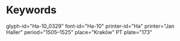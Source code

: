 # Keywords
glyph-id="Ha-10_0329"
font-id="Ha-10"
printer-id="Ha"
printer="Jan Haller"
period="1505–1525"
place="Kraków"
PT plate="173"
